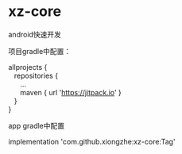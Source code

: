 # xz-core
android快速开发

项目gradle中配置：  

allprojects {  
&nbsp;&nbsp;&nbsp;repositories {  
&nbsp;&nbsp;&nbsp;&nbsp;&nbsp;&nbsp;...  
&nbsp;&nbsp;&nbsp;&nbsp;&nbsp;&nbsp;maven { url 'https://jitpack.io' }  
&nbsp;&nbsp;&nbsp;}  
}  

app gradle中配置

implementation 'com.github.xiongzhe:xz-core:Tag'
